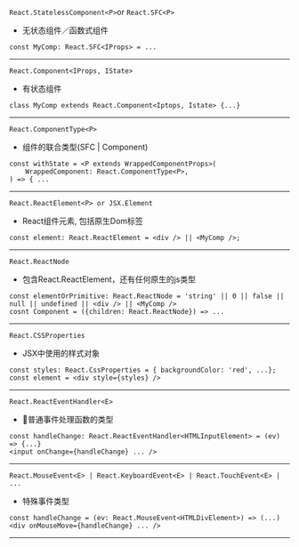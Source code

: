```React.StatelessComponent<P>```or ```React.SFC<P>```

+ 无状态组件／函数式组件

```
const MyComp: React.SFC<IProps> = ...
```
---

```React.Component<IProps, IState>```

+ 有状态组件

```
class MyComp extends React.Component<Iptops, Istate> {...}
```

---

```React.ComponentType<P>```

+ 组件的联合类型(SFC | Component)

```
const withState = <P extends WrappedComponentProps>(
    WrappedComponent: React.ComponentType<P>,
) => { ...
```

---

```React.ReactElement<P> or JSX.Element```

+ React组件元素, 包括原生Dom标签

```
const element: React.ReactElement = <div /> || <MyComp />;
```

---

```React.ReactNode```

+ 包含React.ReactElement，还有任何原生的js类型

```
const elementOrPrimitive: React.ReactNode = 'string' || 0 || false || null || undefined || <div /> || <MyComp />
cosnt Component = ({children: React.ReactNode}) => ...
```

---

```React.CSSProperties```

+ JSX中使用的样式对象

```
const styles: React.CssProperties = { backgroundColor: 'red', ...};
const element = <div style={styles} />
```

---

```React.ReactEventHandler<E>```

+ 普通事件处理函数的类型

```
const handleChange: React.ReactEventHandler<HTMLInputElement> = (ev) => {...}
<input onChange={handleChange} ... />
```

---

```React.MouseEvent<E> | React.KeyboardEvent<E> | React.TouchEvent<E> | ...```

+ 特殊事件类型

```
const handleChange = (ev: React.MouseEvent<HTMLDivElement>) => (...)
<div onMouseMove={handleChange} ... />
```

---
